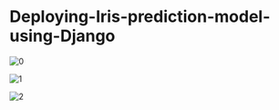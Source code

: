 # Deploying-Iris-prediction-model-using-Django
![0](https://user-images.githubusercontent.com/90530491/176940462-2031e92e-cc96-4c0b-9b02-dd0ef1f75d6c.png)


![1](https://user-images.githubusercontent.com/90530491/176940546-677a04fe-f48f-488b-b7f0-eed8b81d759c.png)



![2](https://user-images.githubusercontent.com/90530491/176940574-00b590e2-bae9-441e-bb72-c59f099c05e0.png)


